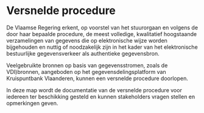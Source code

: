 # Versnelde procedure

De Vlaamse Regering erkent, op voorstel van het stuurorgaan en volgens de door haar bepaalde procedure, de meest volledige, kwalitatief hoogstaande verzamelingen van gegevens die op elektronische wijze worden bijgehouden en nuttig of noodzakelijk zijn in het kader van het elektronische bestuurlijke gegevensverkeer als authentieke gegevensbron.

Veelgebruikte bronnen op basis van gegevensstromen, zoals de VDI)bronnen, aangeboden op het gegevensdelingsplatform van Kruispuntbank Vlaanderen, kunnen een versnelde procedure doorlopen.

In deze map wordt de documentatie van de versnelde procedure voor iedereen ter beschikking gesteld en kunnen stakeholders vragen stellen en opmerkingen geven.
